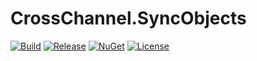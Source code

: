 # CrossChannel.SyncObjects
[![Build](https://ci.appveyor.com/api/projects/status/7657ykxqhajdjii3?svg=true)](https://ci.appveyor.com/project/skthomasjr/crossChannel.syncObjects)
[![Release](https://img.shields.io/github/release/skthomasjr/CrossChannel.SyncObjects.svg?maxAge=2592000)](https://github.com/skthomasjr/CrossChannel.SyncObjects/releases)
[![NuGet](https://img.shields.io/nuget/v/CrossChannel.SyncObjects.svg)](https://www.nuget.org/packages/CrossChannel.SyncObjects)
[![License](https://img.shields.io/github/license/skthomasjr/CrossChannel.SyncObjects.svg?maxAge=2592000)](LICENSE.md)
